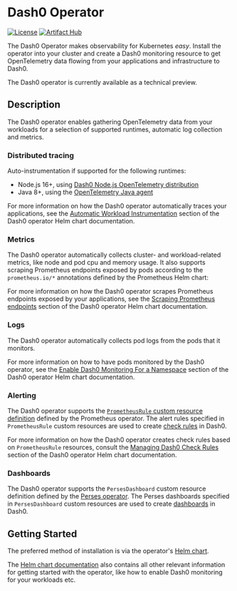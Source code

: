 # Dash0 Operator

[![License](https://img.shields.io/badge/License-Apache%202.0-blue.svg)](https://opensource.org/licenses/Apache-2.0)
[![Artifact Hub](https://img.shields.io/endpoint?url=https://artifacthub.io/badge/repository/dash0-operator)](https://artifacthub.io/packages/search?repo=dash0-operator)

The Dash0 Operator makes observability for Kubernetes _easy_.
Install the operator into your cluster and create a Dash0 monitoring resource to get OpenTelemetry data flowing from your applications and
infrastructure to Dash0.

The Dash0 operator is currently available as a technical preview.

## Description

The Dash0 operator enables gathering OpenTelemetry data from your workloads for a selection of supported
runtimes, automatic log collection and metrics.

### Distributed tracing

Auto-instrumentation if supported for the following runtimes:

* Node.js 16+, using [Dash0 Node.js OpenTelemetry distribution](https://github.com/dash0hq/opentelemetry-js-distribution)
* Java 8+, using the [OpenTelemetry Java agent](https://github.com/open-telemetry/opentelemetry-java-instrumentation)

For more information on how the Dash0 operator automatically traces your applications, see the [Automatic Workload Instrumentation](https://artifacthub.io/packages/helm/dash0-operator/dash0-operator#automatic-workload-instrumentation) section of the Dash0 operator Helm chart documentation.

### Metrics

The Dash0 operator automatically collects cluster- and workload-related metrics, like node and pod cpu and memory usage.
It also supports scraping Prometheus endpoints exposed by pods according to the `prometheus.io/*` annotations defined by the Prometheus Helm chart:

For more information on how the Dash0 operator scrapes Prometheus endpoints exposed by your applications, see the [Scraping Prometheus endpoints](https://artifacthub.io/packages/helm/dash0-operator/dash0-operator#scraping-prometheus-endpoints) section of the Dash0 operator Helm chart documentation.

### Logs

The Dash0 operator automatically collects pod logs from the pods that it monitors.

For more information on how to have pods monitored by the Dash0 operator, see the [Enable Dash0 Monitoring For a Namespace](https://artifacthub.io/packages/helm/dash0-operator/dash0-operator#enable-dash0-monitoring-for-a-namespace) section of the Dash0 operator Helm chart documentation.

### Alerting

The Dash0 operator supports the [`PrometheusRule` custom resource definition](https://github.com/prometheus-operator/prometheus-operator/blob/main/Documentation/api.md#monitoring.coreos.com/v1.PrometheusRule) defined by the Prometheus operator.
The alert rules specified in `PrometheusRule` custom resources are used to create [check rules](https://www.dash0.com/documentation/dash0/alerting/check-rules) in Dash0.

For more information on how the Dash0 operator creates check rules based on `PrometheusRule` resources, consult the [Managing Dash0 Check Rules](https://artifacthub.io/packages/helm/dash0-operator/dash0-operator#managing-dash0-check-rules) section of the Dash0 operator Helm chart documentation.

### Dashboards

The Dash0 operator supports the `PersesDashboard` custom resource definition defined by the [Perses operator](https://github.com/perses/perses-operator).
The Perses dashboards specified in `PersesDashboard` custom resources are used to create [dashboards](https://www.dash0.com/documentation/dash0/dashboards) in Dash0.

## Getting Started

The preferred method of installation is via the operator's
[Helm chart](https://github.com/dash0hq/dash0-operator/blob/main/helm-chart/dash0-operator/README.md).

The [Helm chart documentation](https://github.com/dash0hq/dash0-operator/blob/main/helm-chart/dash0-operator/README.md)
also contains all other relevant information for getting started with the operator, like how to enable Dash0 monitoring
for your workloads etc.
